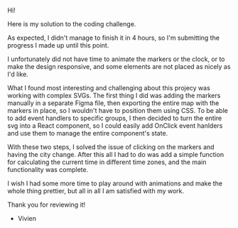 
Hi!

Here is my solution to the coding challenge. 

As expected, I didn't manage to finish it in 4 hours, so I'm submitting the progress I made up until this point.

I unfortunately did not have time to animate the markers or the clock, or to make the design responsive, and some elements are not placed as nicely as I'd like.

What I found most interesting and challenging about this projecy was working with complex SVGs.
The first thing I did was adding the markers manually in a separate Figma file, then exporting the entire map with the markers in place, so I wouldn't have to position them using CSS.
To be able to add event handlers to specific groups, I then decided to turn the entire svg into a React component, so I could easily add OnClick event hanlders and use them to manage the entire component's state.

With these two steps, I solved the issue of clicking on the markers and having the city change. After this all I had to do was add a simple function for calculating the current time in different time zones, and the main functionality was complete.


I wish I had some more time to play around with animations and make the whole thing prettier, but all in all I am satisfied with my work.


Thank you for reviewing it!

- Vivien 
